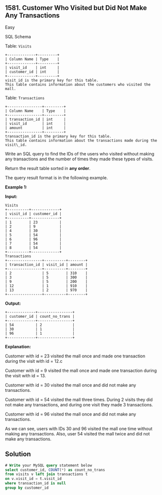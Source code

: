 ## 1581\. Customer Who Visited but Did Not Make Any Transactions

Easy

SQL Schema

Table: `Visits`

    +-------------+---------+
    | Column Name | Type    |
    +-------------+---------+
    | visit_id    | int     |
    | customer_id | int     |
    +-------------+---------+
    visit_id is the primary key for this table.
    This table contains information about the customers who visited the mall. 

Table: `Transactions`

    +----------------+---------+
    | Column Name    | Type    |
    +----------------+---------+
    | transaction_id | int     |
    | visit_id       | int     |
    | amount         | int     |
    +----------------+---------+
    transaction_id is the primary key for this table.
    This table contains information about the transactions made during the visit\_id. 

Write an SQL query to find the IDs of the users who visited without making any transactions and the number of times they made these types of visits.

Return the result table sorted in **any order**.

The query result format is in the following example.

**Example 1:**

**Input:**

    Visits
    +----------+-------------+
    | visit_id | customer_id |
    +----------+-------------+
    | 1        | 23          |
    | 2        | 9           |
    | 4        | 30          |
    | 5        | 54          |
    | 6        | 96          |
    | 7        | 54          |
    | 8        | 54          |
    +----------+-------------+
    Transactions
    +----------------+----------+--------+
    | transaction_id | visit_id | amount |
    +----------------+----------+--------+
    | 2              | 5        | 310    |
    | 3              | 5        | 300    |
    | 9              | 5        | 200    |
    | 12             | 1        | 910    |
    | 13             | 2        | 970    |
    +----------------+----------+--------+

**Output:**

    +-------------+----------------+
    | customer_id | count_no_trans |
    +-------------+----------------+
    | 54          | 2              |
    | 30          | 1              |
    | 96          | 1              |
    +-------------+----------------+

**Explanation:**

Customer with id = 23 visited the mall once and made one transaction during the visit with id = 12.c

Customer with id = 9 visited the mall once and made one transaction during the visit with id = 13.

Customer with id = 30 visited the mall once and did not make any transactions.

Customer with id = 54 visited the mall three times. During 2 visits they did not make any transactions, and during one visit they made 3 transactions.

Customer with id = 96 visited the mall once and did not make any transactions.

As we can see, users with IDs 30 and 96 visited the mall one time without making any transactions. Also, user 54 visited the mall twice and did not make any transactions.

## Solution

```sql
# Write your MySQL query statement below
select customer_id, COUNT(*) as count_no_trans
from visits v left join transactions t
on v.visit_id = t.visit_id
where transaction_id is null
group by customer_id
```